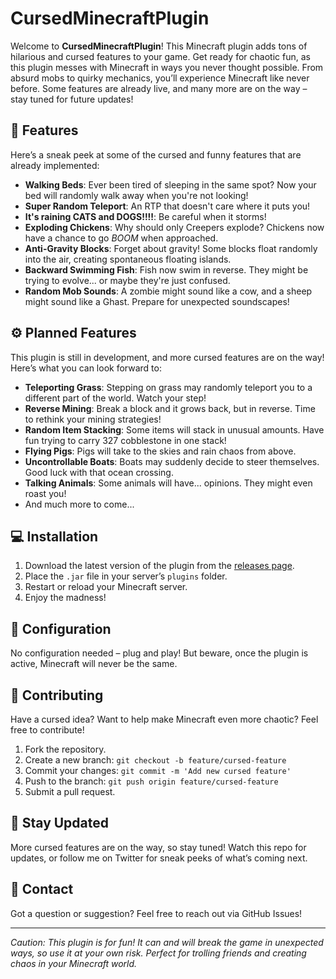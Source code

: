 # CursedMinecraftPlugin

Welcome to **CursedMinecraftPlugin**! This Minecraft plugin adds tons of hilarious and cursed features to your game. Get ready for chaotic fun, as this plugin messes with Minecraft in ways you never thought possible. From absurd mobs to quirky mechanics, you’ll experience Minecraft like never before. Some features are already live, and many more are on the way – stay tuned for future updates!

## 🚀 Features

Here’s a sneak peek at some of the cursed and funny features that are already implemented:

- **Walking Beds**: Ever been tired of sleeping in the same spot? Now your bed will randomly walk away when you're not looking!
- **Super Random Teleport**: An RTP that doesn't care where it puts you!
- **It's raining CATS and DOGS!!!!**: Be careful when it storms!
- **Exploding Chickens**: Why should only Creepers explode? Chickens now have a chance to go *BOOM* when approached.
- **Anti-Gravity Blocks**: Forget about gravity! Some blocks float randomly into the air, creating spontaneous floating islands.
- **Backward Swimming Fish**: Fish now swim in reverse. They might be trying to evolve... or maybe they're just confused.
- **Random Mob Sounds**: A zombie might sound like a cow, and a sheep might sound like a Ghast. Prepare for unexpected soundscapes!

## ⚙️ Planned Features

This plugin is still in development, and more cursed features are on the way! Here’s what you can look forward to:

- **Teleporting Grass**: Stepping on grass may randomly teleport you to a different part of the world. Watch your step!
- **Reverse Mining**: Break a block and it grows back, but in reverse. Time to rethink your mining strategies!
- **Random Item Stacking**: Some items will stack in unusual amounts. Have fun trying to carry 327 cobblestone in one stack!
- **Flying Pigs**: Pigs will take to the skies and rain chaos from above.
- **Uncontrollable Boats**: Boats may suddenly decide to steer themselves. Good luck with that ocean crossing.
- **Talking Animals**: Some animals will have... opinions. They might even roast you!
- And much more to come...

## 💻 Installation

1. Download the latest version of the plugin from the [releases page](https://github.com/YourUsername/CursedMinecraftPlugin/releases).
2. Place the `.jar` file in your server’s `plugins` folder.
3. Restart or reload your Minecraft server.
4. Enjoy the madness!

## 🔧 Configuration

No configuration needed – plug and play! But beware, once the plugin is active, Minecraft will never be the same.

## 🤝 Contributing

Have a cursed idea? Want to help make Minecraft even more chaotic? Feel free to contribute!

1. Fork the repository.
2. Create a new branch: `git checkout -b feature/cursed-feature`
3. Commit your changes: `git commit -m 'Add new cursed feature'`
4. Push to the branch: `git push origin feature/cursed-feature`
5. Submit a pull request.

## 📢 Stay Updated

More cursed features are on the way, so stay tuned! Watch this repo for updates, or follow me on Twitter for sneak peeks of what’s coming next.

## 💬 Contact

Got a question or suggestion? Feel free to reach out via GitHub Issues!

---

*Caution: This plugin is for fun! It can and will break the game in unexpected ways, so use it at your own risk. Perfect for trolling friends and creating chaos in your Minecraft world.*

